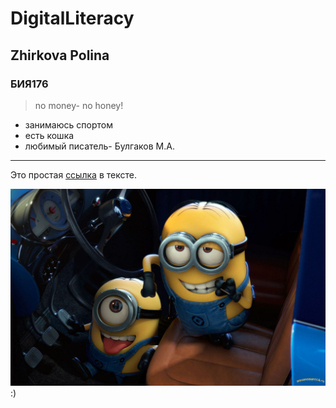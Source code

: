 # DigitalLiteracy
## Zhirkova Polina 
### БИЯ176
> no money- no honey!
* занимаюсь спортом
* есть кошка
* любимый писатель- Булгаков М.А.

------
Это простая [ссылка](https://vk.com/id146977670) в тексте.

![](https://github.com/zpa176/DigitalLiteracy/blob/master/%D0%BC%D0%B8%D0%BD%D1%8C%D0%BE%D0%BD%D1%8B-%D0%BF%D1%80%D0%B8%D0%BA%D0%BE%D0%BB%D1%8B-%D0%BA%D0%B0%D1%80%D1%82%D0%B8%D0%BD%D0%BA%D0%B8.jpg "миньоны")
\:)
